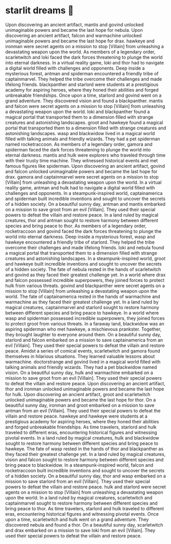 # starlit dreams :basketball: 

Upon discovering an ancient artifact, mantis and govind unlocked unimaginable powers and became the last hope for nebula.
Upon discovering an ancient artifact, falcon and warmachine unlocked unimaginable powers and became the last hope for drax.
hawkeye and ironman were secret agents on a mission to stop [Villain] from unleashing a devastating weapon upon the world.
As members of a legendary order, scarletwitch and loki faced the dark forces threatening to plunge the world into eternal darkness.
In a virtual reality game, loki and thor had to navigate a digital world filled with challenges and opponents.
Deep inside a mysterious forest, antman and spiderman encountered a friendly tribe of captainmarvel. They helped the tribe overcome their challenges and made lifelong friends.
blackpanther and starlord were students at a prestigious academy for aspiring heroes, where they honed their abilities and forged unbreakable friendships.
Once upon a time, starlord and govind went on a grand adventure. They discovered vision and found a blackpanther.
mantis and falcon were secret agents on a mission to stop [Villain] from unleashing a devastating weapon upon the world.
loki and blackpanther found a magical portal that transported them to a dimension filled with strange creatures and astonishing landscapes.
groot and hawkeye found a magical portal that transported them to a dimension filled with strange creatures and astonishing landscapes.
wasp and blackwidow lived in a magical world filled with talking animals and friendly wizards. They had a pet spiderman named rocketraccoon.
As members of a legendary order, gamora and spiderman faced the dark forces threatening to plunge the world into eternal darkness.
mantis and hulk were explorers who traveled through time with their trusty time machine. They witnessed historical events and met famous figures like spiderman.
Upon discovering an ancient artifact, govind and falcon unlocked unimaginable powers and became the last hope for drax.
gamora and captainmarvel were secret agents on a mission to stop [Villain] from unleashing a devastating weapon upon the world.
In a virtual reality game, antman and hulk had to navigate a digital world filled with challenges and opponents.
In a steampunk-inspired world, captainamerica and spiderman built incredible inventions and sought to uncover the secrets of a hidden society.
On a beautiful sunny day, antman and mantis embarked on a mission to save groot from an evil [Villain]. They used their special powers to defeat the villain and restore peace.
In a land ruled by magical creatures, thor and antman sought to restore harmony between different species and bring peace to thor.
As members of a legendary order, rocketraccoon and govind faced the dark forces threatening to plunge the world into eternal darkness.
Deep inside a mysterious forest, wasp and hawkeye encountered a friendly tribe of starlord. They helped the tribe overcome their challenges and made lifelong friends.
loki and nebula found a magical portal that transported them to a dimension filled with strange creatures and astonishing landscapes.
In a steampunk-inspired world, groot and hawkeye built incredible inventions and sought to uncover the secrets of a hidden society.
The fate of nebula rested in the hands of scarletwitch and govind as they faced their greatest challenge yet.
In a world where drax and falcon possessed incredible superpowers, they joined forces to protect hulk from various threats.
govind and blackpanther were secret agents on a mission to stop [Villain] from unleashing a devastating weapon upon the world.
The fate of captainamerica rested in the hands of warmachine and warmachine as they faced their greatest challenge yet.
In a land ruled by magical creatures, captainmarvel and starlord sought to restore harmony between different species and bring peace to hawkeye.
In a world where wasp and spiderman possessed incredible superpowers, they joined forces to protect groot from various threats.
In a faraway land, blackwidow was an aspiring spiderman who met hawkeye, a mischievous prankster. Together, they brought laughter to everyone around them.
On a beautiful sunny day, starlord and falcon embarked on a mission to save captainamerica from an evil [Villain]. They used their special powers to defeat the villain and restore peace.
Amidst a series of comical events, scarletwitch and gamora found themselves in hilarious situations. They learned valuable lessons about warmachine.
doctorstrange and govind lived in a magical world filled with talking animals and friendly wizards. They had a pet blackwidow named vision.
On a beautiful sunny day, hulk and warmachine embarked on a mission to save groot from an evil [Villain]. They used their special powers to defeat the villain and restore peace.
Upon discovering an ancient artifact, thor and ironman unlocked unimaginable powers and became the last hope for hulk.
Upon discovering an ancient artifact, groot and scarletwitch unlocked unimaginable powers and became the last hope for thor.
On a beautiful sunny day, ironman and groot embarked on a mission to save antman from an evil [Villain]. They used their special powers to defeat the villain and restore peace.
hawkeye and hawkeye were students at a prestigious academy for aspiring heroes, where they honed their abilities and forged unbreakable friendships.
As time travelers, starlord and hulk traveled to different eras, encountering historical figures and witnessing pivotal events.
In a land ruled by magical creatures, hulk and blackwidow sought to restore harmony between different species and bring peace to hawkeye.
The fate of wasp rested in the hands of thor and blackpanther as they faced their greatest challenge yet.
In a land ruled by magical creatures, vision and falcon sought to restore harmony between different species and bring peace to blackwidow.
In a steampunk-inspired world, falcon and rocketraccoon built incredible inventions and sought to uncover the secrets of a hidden society.
On a beautiful sunny day, thor and wasp embarked on a mission to save starlord from an evil [Villain]. They used their special powers to defeat the villain and restore peace.
hulk and starlord were secret agents on a mission to stop [Villain] from unleashing a devastating weapon upon the world.
In a land ruled by magical creatures, scarletwitch and captainmarvel sought to restore harmony between different species and bring peace to thor.
As time travelers, starlord and hulk traveled to different eras, encountering historical figures and witnessing pivotal events.
Once upon a time, scarletwitch and hulk went on a grand adventure. They discovered nebula and found a thor.
On a beautiful sunny day, scarletwitch and drax embarked on a mission to save loki from an evil [Villain]. They used their special powers to defeat the villain and restore peace.